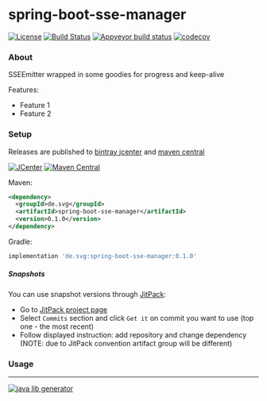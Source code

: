 # spring-boot-sse-manager
[![License](https://img.shields.io/badge/license-MIT-blue.svg?style=flat)](http://www.opensource.org/licenses/MIT)
[![Build Status](https://img.shields.io/travis/marvinosswald/spring-boot-sse-manager.svg?style=flat&branch=master)](https://travis-ci.org/marvinosswald/spring-boot-sse-manager)
[![Appveyor build status](https://ci.appveyor.com/api/projects/status/github/marvinosswald/spring-boot-sse-manager?svg=true)](https://ci.appveyor.com/project/marvinosswald/spring-boot-sse-manager)
[![codecov](https://codecov.io/gh/marvinosswald/spring-boot-sse-manager/branch/master/graph/badge.svg)](https://codecov.io/gh/marvinosswald/spring-boot-sse-manager)


### About

SSEEmitter wrapped in some goodies for progress and keep-alive

Features:
* Feature 1
* Feature 2

### Setup
 
Releases are published to [bintray jcenter](https://bintray.com/marvinosswald/spring-boot-sse-manager/spring-boot-sse-manager/) and 
[maven central](https://maven-badges.herokuapp.com/maven-central/de.svg/spring-boot-sse-manager) 

[![JCenter](https://img.shields.io/bintray/v/marvinosswald/spring-boot-sse-manager/spring-boot-sse-manager.svg?label=jcenter)](https://bintray.com/marvinosswald/spring-boot-sse-manager/spring-boot-sse-manager/_latestVersion)
[![Maven Central](https://img.shields.io/maven-central/v/de.svg/spring-boot-sse-manager.svg?style=flat)](https://maven-badges.herokuapp.com/maven-central/de.svg/spring-boot-sse-manager)

Maven:

```xml
<dependency>
  <groupId>de.svg</groupId>
  <artifactId>spring-boot-sse-manager</artifactId>
  <version>0.1.0</version>
</dependency>
```

Gradle:

```groovy
implementation 'de.svg:spring-boot-sse-manager:0.1.0'
```

##### Snapshots

You can use snapshot versions through [JitPack](https://jitpack.io):

* Go to [JitPack project page](https://jitpack.io/#marvinosswald/spring-boot-sse-manager)
* Select `Commits` section and click `Get it` on commit you want to use (top one - the most recent)
* Follow displayed instruction: add repository and change dependency (NOTE: due to JitPack convention artifact group will be different)

### Usage

---
[![java lib generator](http://img.shields.io/badge/Powered%20by-%20Java%20lib%20generator-green.svg?style=flat-square)](https://github.com/xvik/generator-lib-java)